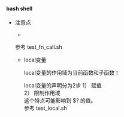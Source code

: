 #### bash shell

* 注意点

	* ````反斜线的使用
	参考 test_fn_call.sh

	* local变量

		local变量的作用域为当前函数和子函数！
	
		local变量的声明分为2步
		1） 赋值  
		2） 限制作用域  
		这个特点可能影响到 $? 的值。  
		参考 test_local.sh
